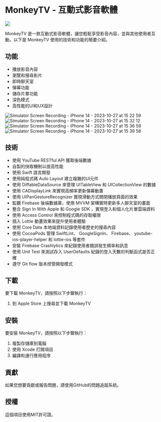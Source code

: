 # MonkeyTV - 互動式影音軟體
[![](https://i.imgur.com/LKYoCCe.png)](https://apps.apple.com/tw/app/monkeytv/id6467018396)

MonkeyTV 是一款互動式影音軟體，讓您輕鬆享受影音內容，並與其他使用者互動。以下是 MonkeyTV 使用的技術和功能的簡要介紹。

## 功能 

- 播放影音內容
- 瀏覽和搜尋影片
- 即時聊天室
- 彈幕功能
- 儲存片單功能
- 深色模式
- 高性能的UI和UX設計
  
![Simulator Screen Recording - iPhone 14 - 2023-10-27 at 15 22 59](https://github.com/YuKi-Wang1124/MonkeyTV/assets/69345200/1fdc79e5-8d7b-4575-823e-fd166ada360f)           ![Simulator Screen Recording - iPhone 14 - 2023-10-27 at 15 32 12](https://github.com/YuKi-Wang1124/MonkeyTV/assets/69345200/2a12083c-1ef7-460d-baa1-f3590cce2a4f)      
![Simulator Screen Recording - iPhone 14 - 2023-10-27 at 15 36 59](https://github.com/YuKi-Wang1124/MonkeyTV/assets/69345200/69a232ec-8618-45af-8db1-3157ed959234)            ![Simulator Screen Recording - iPhone 14 - 2023-10-27 at 15 39 58](https://github.com/YuKi-Wang1124/MonkeyTV/assets/69345200/9b963c81-ca1e-46f5-ab76-464a8220160e)




## 技術

- 使用 YouTube RESTful API 獲取後端數據
- 自製的快取機制以提高性能
- 使用 Swift 語言開發
- 使用純程式碼 Auto Layout 建立複雜的UI元件
- 使用 DiffableDataSource 來管理 UITableView 和 UICollectionView 的數據
- 使用 CADisplayLink 來實現高頻率更新彈幕動畫
- 使用 UIPanGestureRecognizer 實現滑動方式關閉播放頁面的效果
- 監聽 Firebase 後端數據庫，使用 MVVM 架構實時更新多人聊天室的畫面
- 整合 Sign In With Apple 和 Google SDK ，實現登入和個人化片單雲端資料
- 使用 Access Control 來控制程式碼的存取權限
- 插入 Lottie 動畫效果來提升使用者體驗
- 使用 Core Data 本地端資料記錄使用者歷史的搜尋內容
- 使用 CocoaPods 管理 SwiftLint、 GoogleSignIn、 Firebase、 youtube-ios-player-helper 和 lottie-ios 等套件
- 安裝 Firebase Crashlytics 來紀錄使用者錯誤發生頻率和訊息
- 使用 Unit Test 來測試存入 UserDefaults 紀錄的登入天數的判斷函式是否正確
- 遵守 Git flow 版本控管開發模式

## 下載

要下載 MonkeyTV，請按照以下步驟執行：
1. 到 Apple Store 上搜尋並下載 MonkeyTV

## 安裝

要安裝 MonkeyTV，請按照以下步驟執行：

1. 複製存儲庫到電腦
2. 使用 Xcode 打開項目
3. 編譯和運行應用程序

## 貢獻

如果您想要貢獻或報告問題，請使用GitHub的問題追蹤系統。

## 授權

這個項目使用MIT許可證。
 
